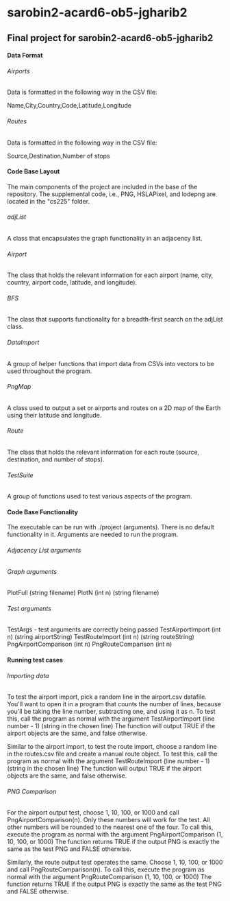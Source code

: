 # sarobin2-acard6-ob5-jgharib2
## Final project for sarobin2-acard6-ob5-jgharib2

#### Data Format

###### Airports

Data is formatted in the following way in the CSV file:

Name,City,Country,Code,Latitude,Longitude

###### Routes

Data is formatted in the following way in the CSV file:

Source,Destination,Number of stops

#### Code Base Layout

The main components of the project are included in the base of the
repository. The supplemental code, i.e., PNG, HSLAPixel, and lodepng are
located in the "cs225" folder.

###### adjList
A class that encapsulates the graph functionality in an adjacency list.

###### Airport
The class that holds the relevant information for each airport (name, city,
country, airport code, latitude, and longitude).

###### BFS
The class that supports functionality for a breadth-first search on the
adjList class.

###### DataImport
A group of helper functions that import data from CSVs into vectors to be
used throughout the program.

###### PngMap
A class used to output a set or airports and routes on a 2D map of the Earth
using their latitude and longitude.

###### Route
The class that holds the relevant information for each route (source,
destination, and number of stops).

###### TestSuite
A group of functions used to test various aspects of the program.

#### Code Base Functionality

The executable can be run with ./project (arguments). There is no default
functionality in it. Arguments are needed to run the program.

###### Adjacency List arguments

###### Graph arguments

PlotFull (string filename)
PlotN (int n) (string filename)

###### Test arguments

TestArgs - test arguments are correctly being passed
TestAirportImport (int n) (string airportString)
TestRouteImport (int n) (string routeString)
PngAirportComparison (int n)
PngRouteComparison (int n)

#### Running test cases

###### Importing data

To test the airport import, pick a random line in the airport.csv datafile.
You'll want to open it in a program that counts the number of lines, because
you'll be taking the line number, subtracting one, and using it as n. To
test this, call the program as normal with the argument
TestAirportImport (line number - 1) (string in the chosen line)
The function will output TRUE if the airport objects are the same, and false
otherwise.

Similar to the airport import, to test the route import, choose a random
line in the routes.csv file and create a manual route object. To test this,
call the program as normal with the argument
TestRouteImport (line number - 1) (string in the chosen line)
The function will output TRUE if the airport objects are the same, and false
otherwise.

###### PNG Comparison

For the airport output test, choose 1, 10, 100, or 1000 and call
PngAirportComparison(n). Only these numbers will work for the test. All
other numbers will be rounded to the nearest one of the four. To call this,
execute the program as normal with the argument
PngAirportComparison (1, 10, 100, or 1000)
The function returns TRUE if the output PNG is exactly the same as the test
PNG and FALSE otherwise.

Similarly, the route output test operates the same. Choose 1, 10, 100, or
1000 and call PngRouteComparison(n). To call this, execute the program as
normal with the argument PngRouteComparison (1, 10, 100, or 1000)
The function returns TRUE if the output PNG is exactly the same as the test
PNG and FALSE otherwise.